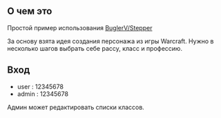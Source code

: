 ## О чем это

Простой пример использования [BuglerV/Stepper](https://github.com/BuglerV/laravel-stepper)

За основу взята идея создания персонажа из игры Warcraft. Нужно в несколько шагов выбрать себе рассу, класс и профессию.

## Вход

- user : 12345678
- admin : 12345678

Админ может редактировать списки классов.
